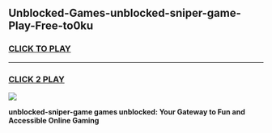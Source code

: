 
## Unblocked-Games-unblocked-sniper-game-Play-Free-to0ku
<h3>
<a href="https://premium76.site?title=unblocked-sniper-game&ref=15A">CLICK TO PLAY</a></h3>
<hr>

<h3>
<a href="https://premium76.site?title=unblocked-sniper-game&ref=15A">CLICK 2 PLAY</a>
  
</h3>

<a href="https://premium76.site?title=unblocked-sniper-game&ref=15A"><img src="https://clearcache.store/games.png"></a>


**unblocked-sniper-game games unblocked: Your Gateway to Fun and Accessible Online Gaming**
